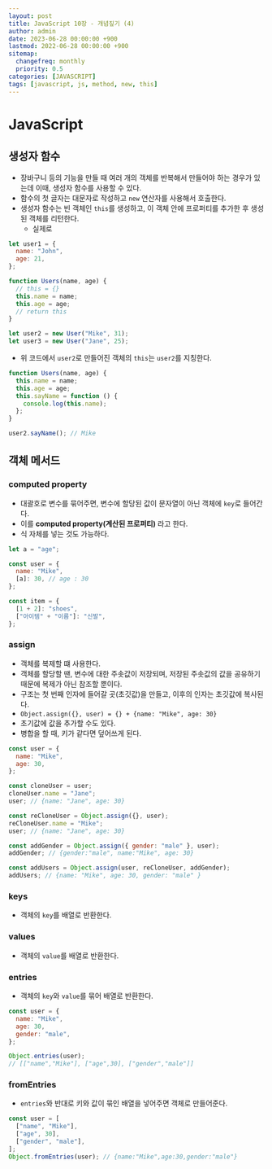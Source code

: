 ```yaml
---
layout: post
title: JavaScript 10장 - 개념짚기 (4)
author: admin
date: 2023-06-28 00:00:00 +900
lastmod: 2022-06-28 00:00:00 +900
sitemap:
  changefreq: monthly
  priority: 0.5
categories: [JAVASCRIPT]
tags: [javascript, js, method, new, this]
---
```


# JavaScript

## 생성자 함수

- 장바구니 등의 기능을 만들 때 여러 개의 객체를 반복해서 만들어야 하는 경우가 있는데 이때, 생성자 함수를 사용할 수 있다.
- 함수의 첫 글자는 대문자로 작성하고 `new` 연산자를 사용해서 호출한다.
- 생성자 함수는 빈 객체인 `this`를 생성하고, 이 객체 안에 프로퍼티를 추가한 후 생성된 객체를 리턴한다.
  - 실제로

```js
let user1 = {
  name: "John",
  age: 21,
};

function Users(name, age) {
  // this = {}
  this.name = name;
  this.age = age;
  // return this
}

let user2 = new User("Mike", 31);
let user3 = new User("Jane", 25);
```

- 위 코드에서 `user2`로 만들어진 객체의 `this`는 `user2`를 지칭한다.

```js
function Users(name, age) {
  this.name = name;
  this.age = age;
  this.sayName = function () {
    console.log(this.name);
  };
}

user2.sayName(); // Mike
```

## 객체 메서드

### computed property

- 대괄호로 변수를 묶어주면, 변수에 할당된 값이 문자열이 아닌 객체에 `key`로 들어간다.
- 이를 **computed property(계산된 프로퍼티)** 라고 한다.
- 식 자체를 넣는 것도 가능하다.

```js
let a = "age";

const user = {
  name: "Mike",
  [a]: 30, // age : 30
};

const item = {
  [1 + 2]: "shoes",
  ["아이템" + "이름"]: "신발",
};
```

### assign

- 객체를 복제할 떄 사용한다.
- 객체를 할당할 땐, 변수에 대한 주솟값이 저장되며, 저장된 주솟값의 값을 공유하기 때문에 복제가 아닌 참조할 뿐이다.
- 구조는 첫 번째 인자에 들어갈 곳(초깃값)을 만들고, 이후의 인자는 초깃값에 복사된다.
- `Object.assign({}, user) = {} + {name: "Mike", age: 30}`
- 초기값에 값을 추가할 수도 있다.
- 병합을 할 때, 키가 같다면 덮어쓰게 된다.

```js
const user = {
  name: "Mike",
  age: 30,
};

const cloneUser = user;
cloneUser.name = "Jane";
user; // {name: "Jane", age: 30}

const reCloneUser = Object.assign({}, user);
reCloneUser.name = "Mike";
user; // {name: "Jane", age: 30}

const addGender = Object.assign({ gender: "male" }, user);
addGender; // {gender:"male", name:"Mike", age: 30}

const addUsers = Object.assign(user, reCloneUser, addGender);
addUsers; // {name: "Mike", age: 30, gender: "male" }
```

### keys

- 객체의 `key`를 배열로 반환한다.

### values

- 객체의 `value`를 배열로 반환한다.

### entries

- 객체의 `key`와 `value`를 묶어 배열로 반환한다.

```js
const user = {
  name: "Mike",
  age: 30,
  gender: "male",
};

Object.entries(user);
// [["name","Mike"], ["age",30], ["gender","male"]]
```

### fromEntries

- `entries`와 반대로 키와 값이 묶인 배열을 넣어주면 객체로 만들어준다.

```js
const user = [
  ["name", "Mike"],
  ["age", 30],
  ["gender", "male"],
];
Object.fromEntries(user); // {name:"Mike",age:30,gender:"male"}
```

